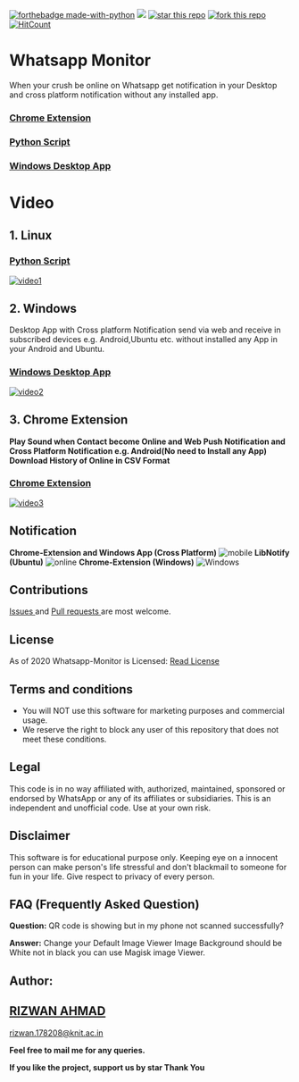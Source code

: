 
[![forthebadge made-with-python](http://ForTheBadge.com/images/badges/made-with-python.svg)](https://www.python.org/) 
![](https://img.shields.io/badge/Chrome%20Extension-WhatsApp%20Monitor-green)
[![star this repo](http://githubbadges.com/star.svg?user=rizwansoaib&repo=whatsapp-monitor)](https://github.com/rizwansoaib/whatsapp-monitor)
[![fork this repo](http://githubbadges.com/fork.svg?user=rizwansoaib&repo=whatsapp-monitor)](http://github.com/rizwansoaib/whatsapp-monitor/fork)
[![HitCount](http://hits.dwyl.io/rizwansoaib/whatsapp-monitor.svg)](http://hits.dwyl.io/rizwansoaib/whatsapp-monitor)

# Whatsapp Monitor

When your crush be online on Whatsapp get notification in your Desktop and  cross platform notification without any installed app.

### [Chrome Extension](https://github.com/rizwansoaib/whatsapp-monitor/tree/master/Chrome-Extension)
### [Python Script](https://github.com/rizwansoaib/whatsapp-monitor/tree/master/Script)
### [Windows Desktop App](https://github.com/rizwansoaib/whatsapp-monitor/tree/master/Windows)

# Video 


 ## 1. Linux
  ### [Python Script](https://github.com/rizwansoaib/whatsapp-monitor/tree/master/Script)
   [![video1](https://user-images.githubusercontent.com/29729380/75820835-1a54ea80-5dc3-11ea-944c-075dda2a0f72.png)](https://youtu.be/3Xo45yhncwg)
 ## 2. Windows
 Desktop App with Cross platform Notification send via web and receive in subscribed devices e.g. Android,Ubuntu etc. without installed any App in your Android and Ubuntu.
 ### [Windows Desktop App](https://github.com/rizwansoaib/whatsapp-monitor/tree/master/Windows)

   [![video2](https://user-images.githubusercontent.com/29729380/71323225-e32aa900-24f6-11ea-8928-eecb77b0d8a2.png)
](https://www.youtube.com/watch?v=kd44QGSkKz8)



## 3. Chrome Extension

**Play Sound when Contact become Online and Web Push Notification and  Cross Platform Notification e.g. Android(No need to Install any App)  Download History of Online in CSV Format**
### [Chrome Extension](https://github.com/rizwansoaib/whatsapp-monitor/tree/master/Chrome-Extension)


  [![video3](https://user-images.githubusercontent.com/29729380/75627593-7ff47b80-5bf7-11ea-9f20-4ed6b81d4d1d.png)
](https://youtu.be/PFUcunuiGy4)

## Notification 
 
   **Chrome-Extension and Windows App (Cross Platform)** 
   ![mobile](https://user-images.githubusercontent.com/29729380/74177733-5384b980-4c60-11ea-8b86-a40267588194.png)
   **LibNotify (Ubuntu)**
   ![online](https://user-images.githubusercontent.com/29729380/74180748-0c012c00-4c66-11ea-91f8-b9fd5f6b6a99.jpg)
   **Chrome-Extension (Windows)**
   ![Windows](https://user-images.githubusercontent.com/29729380/74180771-115e7680-4c66-11ea-9939-b9eca7e4b646.png)
  
   
## Contributions
<a href="https://github.com/rizwansoaib/whatsapp-monitor/issues"> Issues </a>
and <a href ="https://github.com/rizwansoaib/whatsapp-monitor/pulls"> Pull
requests </a> are most welcome.
   
   
## License
As of 2020 Whatsapp-Monitor is Licensed: [Read License](/LICENSE)

## Terms and conditions
* You will NOT use this software for marketing purposes and commercial usage.
* We reserve the right to block any user of this repository that does not meet these conditions.

## Legal
   This code is in no way affiliated with, authorized, maintained, sponsored or endorsed by WhatsApp or any of its affiliates or subsidiaries. This is an independent and unofficial code. Use at your own risk.
   
## Disclaimer
  This software is for educational purpose only. Keeping eye on a innocent person can make person's life stressful and don't blackmail to someone for fun in your life. Give respect to privacy of every person.

   
## FAQ (Frequently Asked Question)
**Question:**  QR code is showing but in my phone not scanned successfully?

**Answer:** Change your Default Image Viewer Image Background should be White not in black you can use Magisk image Viewer.



## Author:
## <a href="https://www.linkedin.com/in/rizwansoaib/">RIZWAN AHMAD</a>
rizwan.178208@knit.ac.in

**Feel free to mail me for any queries.**

**If you like the project, support us by star Thank You**
